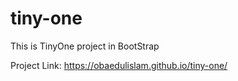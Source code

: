 # tiny-one
This is TinyOne project in BootStrap

Project Link: https://obaedulislam.github.io/tiny-one/
